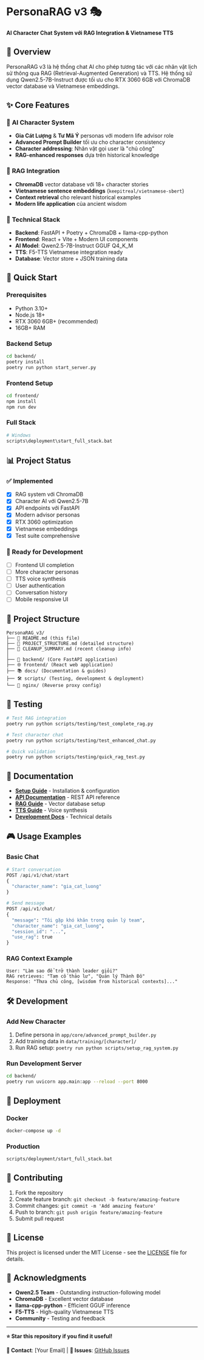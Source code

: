 # PersonaRAG v3 🎭

**AI Character Chat System với RAG Integration & Vietnamese TTS**

## 🌟 Overview

PersonaRAG v3 là hệ thống chat AI cho phép tương tác với các nhân vật lịch sử thông qua RAG (Retrieval-Augmented Generation) và TTS. Hệ thống sử dụng Qwen2.5-7B-Instruct được tối ưu cho RTX 3060 6GB với ChromaDB vector database và Vietnamese embeddings.

## ✨ Core Features

### 🤖 **AI Character System**

- **Gia Cát Lượng** & **Tư Mã Ý** personas với modern life advisor role
- **Advanced Prompt Builder** tối ưu cho character consistency
- **Character addressing**: Nhân vật gọi user là "chủ công"
- **RAG-enhanced responses** dựa trên historical knowledge

### 🧠 **RAG Integration**

- **ChromaDB** vector database với 18+ character stories
- **Vietnamese sentence embeddings** (`keepitreal/vietnamese-sbert`)
- **Context retrieval** cho relevant historical examples
- **Modern life application** của ancient wisdom

### 🎯 **Technical Stack**

- **Backend**: FastAPI + Poetry + ChromaDB + llama-cpp-python
- **Frontend**: React + Vite + Modern UI components
- **AI Model**: Qwen2.5-7B-Instruct GGUF Q4_K_M
- **TTS**: F5-TTS Vietnamese integration ready
- **Database**: Vector store + JSON training data

## 🚀 Quick Start

### Prerequisites

- Python 3.10+
- Node.js 18+
- RTX 3060 6GB+ (recommended)
- 16GB+ RAM

### Backend Setup

```bash
cd backend/
poetry install
poetry run python start_server.py
```

### Frontend Setup

```bash
cd frontend/
npm install
npm run dev
```

### Full Stack

```bash
# Windows
scripts\deployment\start_full_stack.bat
```

## 📊 Project Status

### ✅ Implemented

- [x] RAG system với ChromaDB
- [x] Character AI với Qwen2.5-7B
- [x] API endpoints với FastAPI
- [x] Modern advisor personas
- [x] RTX 3060 optimization
- [x] Vietnamese embeddings
- [x] Test suite comprehensive

### 🎯 Ready for Development

- [ ] Frontend UI completion
- [ ] More character personas
- [ ] TTS voice synthesis
- [ ] User authentication
- [ ] Conversation history
- [ ] Mobile responsive UI

## 📁 Project Structure

```
PersonaRAG_v3/
├── 📄 README.md (this file)
├── 📄 PROJECT_STRUCTURE.md (detailed structure)
├── 📄 CLEANUP_SUMMARY.md (recent cleanup info)
│
├── 🏢 backend/ (Core FastAPI application)
├── 🌐 frontend/ (React web application)
├── 📚 docs/ (Documentation & guides)
├── 🛠️ scripts/ (Testing, development & deployment)
└── 🐳 nginx/ (Reverse proxy config)
```

## 🧪 Testing

```bash
# Test RAG integration
poetry run python scripts/testing/test_complete_rag.py

# Test character chat
poetry run python scripts/testing/test_enhanced_chat.py

# Quick validation
poetry run python scripts/testing/quick_rag_test.py
```

## 📖 Documentation

- **[Setup Guide](docs/setup/)** - Installation & configuration
- **[API Documentation](docs/API.md)** - REST API reference
- **[RAG Guide](docs/guides/RAG_README.md)** - Vector database setup
- **[TTS Guide](docs/guides/TTS_README.md)** - Voice synthesis
- **[Development Docs](docs/development/)** - Technical details

## 🎮 Usage Examples

### Basic Chat

```python
# Start conversation
POST /api/v1/chat/start
{
  "character_name": "gia_cat_luong"
}

# Send message
POST /api/v1/chat/
{
  "message": "Tôi gặp khó khăn trong quản lý team",
  "character_name": "gia_cat_luong",
  "session_id": "...",
  "use_rag": true
}
```

### RAG Context Example

```
User: "Làm sao để trở thành leader giỏi?"
RAG retrieves: "Tam cố thảo lư", "Quản lý Thành Đô"
Response: "Thưa chủ công, [wisdom from historical contexts]..."
```

## 🛠️ Development

### Add New Character

1. Define persona in `app/core/advanced_prompt_builder.py`
2. Add training data in `data/training/[character]/`
3. Run RAG setup: `poetry run python scripts/setup_rag_system.py`

### Run Development Server

```bash
cd backend/
poetry run uvicorn app.main:app --reload --port 8000
```

## 🐳 Deployment

### Docker

```bash
docker-compose up -d
```

### Production

```bash
scripts/deployment/start_full_stack.bat
```

## 🤝 Contributing

1. Fork the repository
2. Create feature branch: `git checkout -b feature/amazing-feature`
3. Commit changes: `git commit -m 'Add amazing feature'`
4. Push to branch: `git push origin feature/amazing-feature`
5. Submit pull request

## 📄 License

This project is licensed under the MIT License - see the [LICENSE](LICENSE) file for details.

## 🙏 Acknowledgments

- **Qwen2.5 Team** - Outstanding instruction-following model
- **ChromaDB** - Excellent vector database
- **llama-cpp-python** - Efficient GGUF inference
- **F5-TTS** - High-quality Vietnamese TTS
- **Community** - Testing and feedback

---

**⭐ Star this repository if you find it useful!**

**📧 Contact**: [Your Email] | **🐛 Issues**: [GitHub Issues](../../issues)
